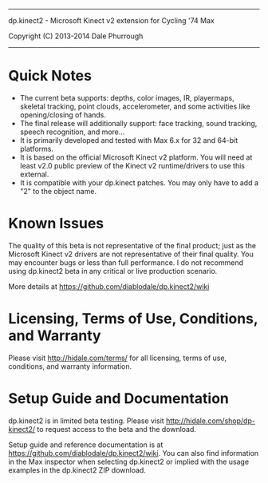 ****************************************************************************
  dp.kinect2 - Microsoft Kinect v2 extension for Cycling '74 Max

  Copyright (C) 2013-2014 Dale Phurrough
****************************************************************************

Quick Notes
============

* The current beta supports: depths, color images, IR, playermaps, skeletal tracking, point clouds, accelerometer, and some activities like opening/closing of hands.
* The final release will additionally support: face tracking, sound tracking, speech recognition, and more…
* It is primarily developed and tested with Max 6.x for 32 and 64-bit platforms.
* It is based on the official Microsoft Kinect v2 platform. You will need at least v2.0 public preview of the Kinect v2 runtime/drivers to use this external.
* It is compatible with your dp.kinect patches. You may only have to add a "2" to the object name.

Known Issues
============

The quality of this beta is not representative of the final product; just as the Microsoft Kinect v2 drivers are not representative of their final quality. You may encounter bugs or less than full performance. I do not recommend using dp.kinect2 beta in any critical or live production scenario.

More details at https://github.com/diablodale/dp.kinect2/wiki

Licensing, Terms of Use, Conditions, and Warranty
==============================

Please visit http://hidale.com/terms/ for all licensing, terms of use, conditions, and warranty information.

Setup Guide and Documentation
==============================

dp.kinect2 is in limited beta testing. Please visit http://hidale.com/shop/dp-kinect2/ to request access to the beta and the download.

Setup guide and reference documentation is at https://github.com/diablodale/dp.kinect2/wiki. You can also find information in the Max inspector when selecting dp.kinect2 or implied with the usage examples in the dp.kinect2 ZIP download.
